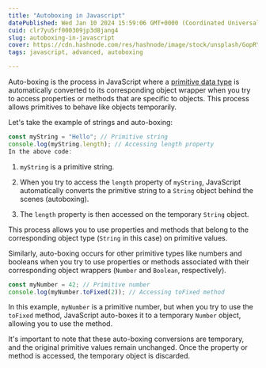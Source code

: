 ```yaml
---
title: "Autoboxing in Javascript"
datePublished: Wed Jan 10 2024 15:59:06 GMT+0000 (Coordinated Universal Time)
cuid: clr7yu5rf000309jp3d8jang4
slug: autoboxing-in-javascript
cover: https://cdn.hashnode.com/res/hashnode/image/stock/unsplash/GopRYASfsOc/upload/ad93ddb6daf5b8aa7dbe7a9a26c9f788.jpeg
tags: javascript, advanced, autoboxing

---
```


Auto-boxing is the process in JavaScript where a [primitive data type](https://developer.mozilla.org/en-US/docs/Web/JavaScript/Data_structures) is automatically converted to its corresponding object wrapper when you try to access properties or methods that are specific to objects. This process allows primitives to behave like objects temporarily.

Let's take the example of strings and auto-boxing:

```javascript
const myString = "Hello"; // Primitive string
console.log(myString.length); // Accessing length property
In the above code:
```

1. `myString` is a primitive string.
    
2. When you try to access the `length` property of `myString`, JavaScript automatically converts the primitive string to a `String` object behind the scenes (autoboxing).
    
3. The `length` property is then accessed on the temporary `String` object.
    

This process allows you to use properties and methods that belong to the corresponding object type (`String` in this case) on primitive values.

Similarly, auto-boxing occurs for other primitive types like numbers and booleans when you try to use properties or methods associated with their corresponding object wrappers (`Number` and `Boolean`, respectively).

```javascript
const myNumber = 42; // Primitive number
console.log(myNumber.toFixed(2)); // Accessing toFixed method
```

In this example, `myNumber` is a primitive number, but when you try to use the `toFixed` method, JavaScript auto-boxes it to a temporary `Number` object, allowing you to use the method.

It's important to note that these auto-boxing conversions are temporary, and the original primitive values remain unchanged. Once the property or method is accessed, the temporary object is discarded.